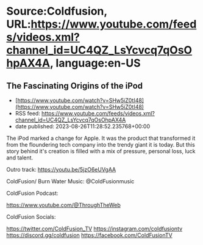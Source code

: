 # Source:Coldfusion, URL:https://www.youtube.com/feeds/videos.xml?channel_id=UC4QZ_LsYcvcq7qOsOhpAX4A, language:en-US

## The Fascinating Origins of the iPod
 - [https://www.youtube.com/watch?v=SHw5iZ0tI48](https://www.youtube.com/watch?v=SHw5iZ0tI48)
 - RSS feed: https://www.youtube.com/feeds/videos.xml?channel_id=UC4QZ_LsYcvcq7qOsOhpAX4A
 - date published: 2023-08-26T11:28:52.235768+00:00

The iPod marked a change for Apple. It was the product that transformed it from the floundering tech company into the trendy giant it is today. But this story behind it's creation is filled with a mix of pressure, personal loss, luck and talent.

Outro track: https://youtu.be/5jzO6eUVgAA

ColdFusion/ Burn Water Music: @ColdFusionmusic  

ColdFusion Podcast: 

https://www.youtube.com/@ThroughTheWeb 

ColdFusion Socials: 

https://twitter.com/ColdFusion_TV 
https://instagram.com/coldfusiontv
https://discord.gg/coldfusion
https://facebook.com/ColdFusionTV


